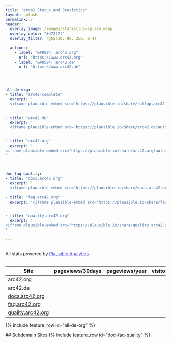 ```yaml
---
title: "arc42 Status and Statistics"
layout: splash
permalink: /
header:
  overlay_image: /images/statistics-splash.webp
  overlay_color: "#d72f2f"
  overlay_filter: rgba(10, 80, 250, 0.4)
  
  actions: 
    - label: "&#8594; arc42.org"
      url: "https://www.arc42.org"
    - label: "&#8594; arc42.de"
      url: "https://www.arc42.de"

   


all-de-org:
- title: "arc42-complete"
  excerpt: '
  <iframe plausible-embed src="https://plausible.io/share/rollup.arc42.com?auth=H_2ArEfjjP25OdRumQluH&embed=true&theme=light" scrolling="no" frameborder="0" loading="lazy" style="width: 1px; min-width: 100%; height: 1600px;"></iframe>
  '

- title: "arc42.de"
  excerpt: '
  <iframe plausible-embed src="https://plausible.io/share/arc42.de?auth=IYzUmMI8s2PYKgggJhO7q&embed=true&theme=light" height="600" frameborder="0" loading="lazy" style="width: 1px; min-width: 100%;" ></iframe>
  '

- title: "arc42.org"
  excerpt: '
<iframe plausible-embed src="https://plausible.io/share/arc42.org?auth=tNNpNN0VqPh9xbjkaEPrx&embed=true&theme=light" frameborder="0" loading="lazy" style="width: 1px; min-width: 100%; height: 600px;"></iframe>
'

  

doc-faq-quality:
- title: "docs.arc42.org"
  excerpt: '
  <iframe plausible-embed src="https://plausible.io/share/docs.arc42.org?auth=D_6pSvlKkq_hTlttpTOtz&embed=true&theme=light" heigth="600" frameborder="0" loading="lazy" style="width: 1px; min-width: 100%;"></iframe>
  '
- title: "faq.arc42.org"
  excerpt: '<iframe plausible-embed src="https://plausible.io/share/faq.arc42.org?auth=wc065ryr-3YNoYFluaqGh&embed=true&theme=light" scrolling="no" frameborder="0" loading="lazy" style="width: 1px; min-width: 100%; height: 1600px;"></iframe>
  '

- title: "quality.arc42.org"
  excerpt: '
<iframe plausible-embed src="https://plausible.io/share/quality.arc42.org?auth=cjoKlapPdw3czFugGy6jM&embed=true&theme=light" scrolling="no" frameborder="0" loading="lazy" style="width: 1px; min-width: 100%; height: 1600px;"></iframe>
'

---
```


<script async src="https://plausible.io/js/embed.host.js"></script>

<h2 id="beforeTable"></h2>


<div style="font-size: 14px; padding-bottom: 14px;">All stats powered by <a target="_blank" style="color: #4F46E5; text-decoration: underline;" href="https://plausible.io">Plausible Analytics</a></div>


| Site | pageviews/30days | pageviews/year | visitors/30days | visitors/year | Uptime |
|--|--|--|--|--|--|
| arc42.org | | | | |![](https://badgen.net/uptime-robot/month/m780461503-c09b35fea9efdbdf7048c4b6) |
| arc42.de || | | | ![](https://badgen.net/uptime-robot/month/m778709372-640fbdf765be9486dbffe066) |
| [docs.arc42.org](/#subdomains) | | | | | ![](https://badgen.net/uptime-robot/month/m778709179-389bb41fb5c8fac4d604dad8)|
| [faq.arc42.org](/#subdomains) | | | | | ![](https://badgen.net/uptime-robot/month/m778709367-5428866421c72e956fd06062) |
| [quality.arc42.org](/#subdomains) | | | | | ![](https://badgen.net/uptime-robot/month/m793617113-2dae820b32b51b0419711950) |


{% include feature_row id="all-de-org" %}


<a id="subdomains"/>
## Subdomain Sites
{% include feature_row id="doc-faq-quality" %}

<script src="https://status.arc42.org/assets/js/buildTable.min.js"></script>



